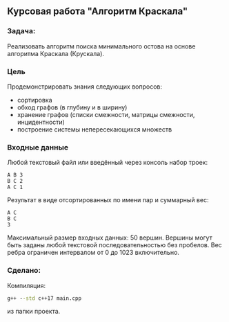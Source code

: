 ## Курсовая работа "Алгоритм Краскала"
### Задача: 
Реализовать алгоритм поиска минимального остова на основе алгоритма Краскала (Крускала).

### Цель
Продемонстрировать знания следующих вопросов:
+ сортировка
+ обход графов (в глубину и в ширину)
+ хранение графов (списки смежности, матрицы смежности, инцидентности)
+ построение системы непересекающихся множеств

### Входные данные
Любой текстовый файл или введённый через консоль набор троек:
```
A B 3
B C 2
A C 1
```
Результат в виде отсортированных по имени пар и суммарный вес:
```
A C
B C
3
```
Максимальный размер входных данных: 50 вершин. Вершины могут быть заданы любой текстовой последовательностью без пробелов. Вес ребра ограничен интервалом от 0 до 1023 включительно.

### Сделано:

Компиляция: 
```bat
g++ --std c++17 main.cpp
``` 
из папки проекта.